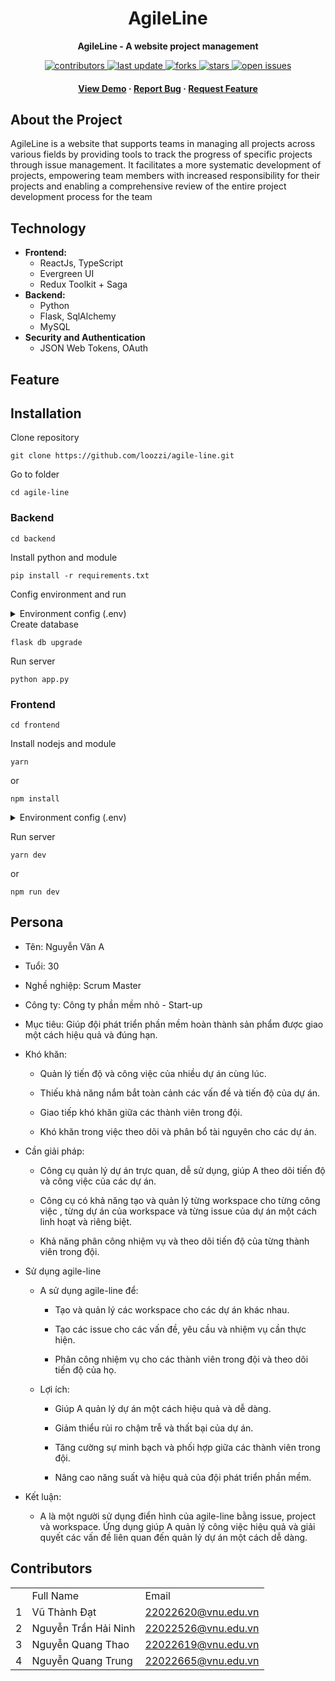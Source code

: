 <div align="center">
	<h1>AgileLine</h1>
	<p>
		<b>AgileLine - A website project management </b>
	</p>
	<!-- Badges -->
	<p>
	<a href="https://github.com/loozzi/agile-line/graphs/contributors">
		<img src="https://img.shields.io/github/contributors/loozzi/agile-line" alt="contributors" />
	</a>
	<a href="">
		<img src="https://img.shields.io/github/last-commit/loozzi/agile-line" alt="last update" />
	</a>
	<a href="https://github.com/loozzi/agile-line/network/members">
		<img src="https://img.shields.io/github/forks/loozzi/agile-line" alt="forks" />
	</a>
	<a href="https://github.com/loozzi/agile-line/stargazers">
		<img src="https://img.shields.io/github/stars/loozzi/agile-line" alt="stars" />
	</a>
	<a href="https://github.com/loozzi/agile-line/issues/">
		<img src="https://img.shields.io/github/issues/loozzi/agile-line" alt="open issues" />
	</a>
	</p>
	
<h4>
	<a href="https://agile-line-client.vercel.app/" target="_blank">View Demo</a>
<span> · </span>
	<a href="https://github.com/loozzi/agile-line/issues/">Report Bug</a>
<span> · </span>
	<a href="https://github.com/loozzi/agile-line/issues/">Request Feature</a>
</h4>
</div>

## About the Project

<p>
		AgileLine is a website that supports teams in managing all projects across various fields by providing tools to track the progress of specific projects through issue management. It facilitates a more systematic development of projects, empowering team members with increased responsibility for their projects and enabling a comprehensive review of the entire project development process for the team

</p>

## Technology

- **Frontend:**
  - ReactJs, TypeScript
  - Evergreen UI
  - Redux Toolkit + Saga
- **Backend:**
  - Python
  - Flask, SqlAlchemy
  - MySQL
- **Security and Authentication**
  - JSON Web Tokens, OAuth

## Feature

## Installation

Clone repository

```
git clone https://github.com/loozzi/agile-line.git
```

Go to folder

```
cd agile-line
```

### Backend

```
cd backend
```

Install python and module

```
pip install -r requirements.txt
```

Config environment and run

<details>
<summary>Environment config (.env)</summary>

```
SQLALCHEMY_DATABASE_URI = 'mysql+pymysql://<username>:<password>@<host>/<database>?charset=utf8mb4'
SECRET_KEY=<key>
EMAIL_MAIL=<email>
EMAIL_PASSWORD=<password>
EMAIL_HOST=<host>
EMAIL_PORT=465
```

</details>
Create database

```
flask db upgrade
```

Run server

```
python app.py
```

### Frontend

```
cd frontend
```

Install nodejs and module

```
yarn
```

or

```
npm install
```

<details>
<summary>Environment config (.env)</summary>

```
REACT_APP_API_ENDPOINT=<api>
```

</details>

Run server

```
yarn dev
```

or

```
npm run dev
```
## Persona

- Tên: Nguyễn Văn A

- Tuổi: 30

- Nghề nghiệp: Scrum Master

- Công ty: Công ty phần mềm nhỏ - Start-up

- Mục tiêu: Giúp đội phát triển phần mềm hoàn thành sản phẩm được giao một cách hiệu quả và đúng hạn.

- Khó khăn:
	- Quản lý tiến độ và công việc của nhiều dự án cùng lúc.

	- Thiếu khả năng nắm bắt toàn cảnh các vấn đề và tiến độ của dự án.

	- Giao tiếp khó khăn giữa các thành viên trong đội.

	- Khó khăn trong việc theo dõi và phân bổ tài nguyên cho các dự án.

- Cần giải pháp:

	- Công cụ quản lý dự án trực quan, dễ sử dụng, giúp A theo dõi tiến độ và công việc của các dự án.

	- Công cụ có khả năng tạo và quản lý từng workspace cho từng công việc , từng dự án của workspace và từng issue của dự án một cách linh hoạt và riêng biệt.

	- Khả năng phân công nhiệm vụ và theo dõi tiến độ của từng thành viên trong đội.

- Sử dụng agile-line

	- A sử dụng agile-line để:

		- Tạo và quản lý các workspace cho các dự án khác nhau.

		- Tạo các issue cho các vấn đề, yêu cầu và nhiệm vụ cần thực hiện.

		- Phân công nhiệm vụ cho các thành viên trong đội và theo dõi tiến độ của họ.

	- Lợi ích:

		- Giúp A quản lý dự án một cách hiệu quả và dễ dàng.

		- Giảm thiểu rủi ro chậm trễ và thất bại của dự án.

		- Tăng cường sự minh bạch và phối hợp giữa các thành viên trong đội.

		- Nâng cao năng suất và hiệu quả của đội phát triển phần mềm.

- Kết luận:

	- A là một người sử dụng điển hình của agile-line bằng issue, project và workspace. Ứng dụng giúp A quản lý công việc hiệu quả và giải quyết các vấn đề liên quan đến quản lý dự án một cách dễ dàng.
## Contributors

<center>
	<table>
		<th>
			<td>Full Name</td>
			<td>Email</td>
		</th>
		<tr>
			<td>1</td>
			<td>Vũ Thành Đạt</td>
			<td><a href="mailto:22022620@vnu.edu.vn">22022620@vnu.edu.vn</a></td>
		</tr>
		<tr>
			<td>2</td>
			<td>Nguyễn Trần Hải Ninh</td>
			<td><a href="mailto:22022526@vnu.edu.vn">22022526@vnu.edu.vn</a></td>
		</tr>
		<tr>
			<td>3</td>
			<td>Nguyễn Quang Thao</td>
			<td><a href="mailto:22022619@vnu.edu.vn">22022619@vnu.edu.vn</a></td>
		</tr>
		<tr>
			<td>4</td>
			<td>Nguyễn Quang Trung</td>
			<td><a href="mailto:22022665@vnu.edu.vn">22022665@vnu.edu.vn</a></td>
		</tr>
	</table>
</center>
